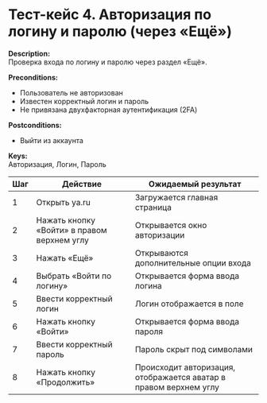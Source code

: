# Тест-кейс 4. Авторизация по логину и паролю (через «Ещё»)

**Description:**  
Проверка входа по логину и паролю через раздел «Ещё».

**Preconditions:**  
- Пользователь не авторизован  
- Известен корректный логин и пароль  
- Не привязана двухфакторная аутентификация (2FA)  

**Postconditions:**  
- Выйти из аккаунта  

**Keys:**  
Авторизация, Логин, Пароль  

| Шаг | Действие | Ожидаемый результат |
|-----|----------|-------------------|
| 1 | Открыть ya.ru | Загружается главная страница |
| 2 | Нажать кнопку «Войти» в правом верхнем углу | Открывается окно авторизации |
| 3 | Нажать «Ещё» | Открываются дополнительные опции входа |
| 4 | Выбрать «Войти по логину» | Открывается форма ввода логина |
| 5 | Ввести корректный логин | Логин отображается в поле |
| 6 | Нажать кнопку «Войти» | Открывается форма ввода пароля |
| 7 | Ввести корректный пароль | Пароль скрыт под символами |
| 8 | Нажать кнопку «Продолжить» | Происходит авторизация, отображается аватар в правом верхнем углу |
